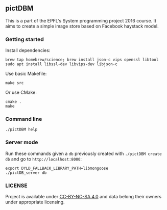 ## pictDBM
 
This is a part of the EPFL's System programming project 2016 course. 
It aims to create a simple image store based on Facebook haystack model.

### Getting started

Install dependencies:
```shell
brew tap homebrew/science; brew install json-c vips openssl libtool
sudo apt install libssl-dev libvips-dev libjson-c
```

Use basic Makefile:
```shell
make src
```

Or use CMake:
```shell
cmake .
make
```

### Command line

```shell
./pictDBM help
```

### Server mode

Run these commands given a `db` previously created with `./pictDBM create db` and go to `http://localhost:8000`:

```shell
export DYLD_FALLBACK_LIBRARY_PATH=libmongoose
./pictDB_server db
```

### LICENSE

Project is available under [CC-BY-NC-SA 4.0](http://creativecommons.org/licenses/by-nc-sa/4.0/) and data belong their owners under appropriate licensing.
